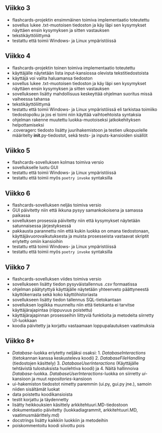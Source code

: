 ## Viikko 3

- flashcards-projektin ensimmäinen toimiva implementaatio toteutettu
- sovellus lukee .txt-muotoisen tiedoston ja käy läpi sen kysymykset näyttäen ensin kysymyksen ja sitten vastauksen
- tekstikäyttöliittymä
- testattu että toimii Windows- ja Linux ympäristöissä 

## Viikko 4

- flashcards-projektin toinen toimiva implementaatio toteutettu
- käyttäjälle näytetään lista input-kansiossa olevista tekstitiedostoista
- käyttäjä voi valita haluamansa tiedoston
- sovellus lukee .txt-muotoisen tiedoston ja käy läpi sen kysymykset näyttäen ensin kysymyksen ja sitten vastauksen
- sovellukseen lisätty mahdollisuus keskeyttää ohjelman suoritus missä vaiheessa tahansa
- tekstikäyttöliittymä
- testattu että toimii Windows- ja Linux ympäristöissä eli tarkistaa toimiiko tiedostopolku ja jos ei toimi niin käyttää vaihtoehtoista syntaksia
- ohjelman rakenne muutettu luokka-muotoiseksi jatkokehityksen helpottamiseksi
- .coveragerc tiedosto lisätty juurihakemistoon ja testien ulkopuolelle määritelty __init__.py-tiedostot, sekä tests- ja inputs-kansioiden sisällöt


## Viikko 5

- flashcards-sovelluksen kolmas toimiva versio
- sovellukselle luotu GUI
- testattu että toimii Windows- ja Linux ympäristöissä 
- testattu että toimii myös `poetry invoke` syntaksilla

## Viikko 6

- flashcards-sovelluksen neljäs toimiva versio
- GUI päivitetty niin että ikkuna pysyy samankokoisena ja samassa paikassa
- sovelluksen prosessia päivitetty niin että kysymykset näytetään satunnaisessa järjestyksessä
- pakkausta parannettu niin että kukin luokka on omana tiedostonaan, käyttäjävuorovaikutuksesta ja muista prosesseista vastaavat skriptit eriytetty omiin kansioihin 
- testattu että toimii Windows- ja Linux ympäristöissä 
- testattu että toimii myös `poetry invoke` syntaksilla

## Viikko 7
- flashcards-sovelluksen viides toimiva versio
- sovellukseen lisätty tiedon pysyväistallennus _.csv_ formaatissa
- ohjelman päätytyttyä käyttäjälle näytetään yhteenveto päättyneestä käyttökerrasta sekä koko käyttöhistoriasta
- sovellukseen lisätty tiedon tallennus SQL-tietokantaan
- sovelluksen logiikka muunneltu niin että tietokanta ei tarvitse käyttäjärajapintaa (riippuvuus poistettu)
- käyttäjärajapinnan prosesseihin liittyviä funktioita ja metodeita siirretty UI-luokkaan
- koodia päivitetty ja korjattu vastaamaan loppupalautuksen vaatimuksia

## Viikko 8+
- _Database_-luokka eriytetty neljäksi osaksi: 1. _DatabaseInteractions_ (tietokannan kanssa keskusteleva koodi) 2. _DatabaseFileHandling_ (tiedostojen käsittely) 3. _DatabaseUserInteractions_ (Käyttäjälle tehtävistä tulostuksista huolehtiva koodi) ja 4. Näitä hallinnoiva _Database_-luokka.  _DatabaseUserInteractions_-luokka on siirretty _ui_-kansioon ja muut _repositories_-kansioon
- ui-hakemiston tiedostot nimetty paremmin (ui.py, gui.py jne.), samoin niiden sisältämät luokat
- data poistettu koodikansioista
- testit korjattu ja täydennetty
- lisätty heikkouksien käsittely arkkitehtuuri.MD-tiedostoon
- dokumentaatio päivitetty (luokkadiagrammit, arkkitehtuuri.MD, vaatimusmäärittely.md)
- docstrings lisätty kaikkiin luokkiin ja metodeihin
- poiskommentoitu koodi siivottu pois



